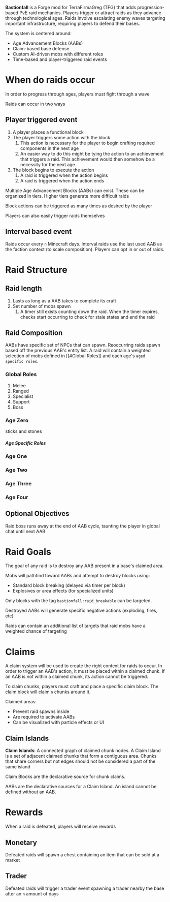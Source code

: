 **Bastionfall** is a Forge mod for TerraFirmaGreg (TFG) that adds progression-based PvE raid mechanics. Players trigger or attract raids as they advance through technological ages. Raids involve escalating enemy waves targeting important infrastructure, requiring players to defend their bases.

The system is centered around:
- Age Advancement Blocks (AABs)
- Claim-based base defense
- Custom AI-driven mobs with different roles
- Time-based and player-triggered raid events

# When do raids occur
In order to progress through ages, players must fight through a wave

Raids can occur in two ways

## Player triggered event
1. A player places a functional block
2. The player triggers some action with the block
	1. This action is necessary for the player to begin crafting required components in the next age
	2. An easier way to do this might be tying the action to an achievement that triggers a raid. This achievement would then somehow be a necessity for the next age
3. The block begins to execute the action
	1. A raid is triggered when the action begins
	2. A raid is triggered when the action ends

Multiple Age Advancement Blocks (AABs) can exist. These can be organized in tiers. Higher tiers generate more difficult raids

Block actions can be triggered as many times as desired by the player

Players can also easily trigger raids themselves

## Interval based event
Raids occur every `n` Minecraft days. Interval raids use the last used AAB as the faction context (to scale composition). Players can opt in or out of raids.

# Raid Structure

## Raid length
1. Lasts as long as a AAB takes to complete its craft
2. Set number of mobs spawn
	1. A timer still exists counting down the raid. When the timer expires, checks start occurring to check for stale states and end the raid

## Raid Composition
AABs have specific set of NPCs that can spawn. Reoccurring raids spawn based off the previous AAB's entity list. A raid will contain a weighted selection of mobs defined in [[#Global Roles]] and each age's `aged specific roles`.

### Global Roles
1. Melee
2. Ranged
3. Specialist
4. Support
5. Boss

### Age Zero
sticks and stones

##### Age Specific Roles

### Age One

### Age Two

### Age Three

### Age Four

## Optional Objectives

Raid boss runs away at the end of AAB cycle, taunting the player in global chat until next AAB

# Raid Goals
The goal of any raid is to destroy any AAB present in a base's claimed area.

Mobs will pathfind toward AABs and attempt to destroy blocks using:
- Standard block breaking (delayed via timer per block)
- Explosives or area effects (for specialized units)

Only blocks with the tag `bastionfall:raid_breakable` can be targeted.

Destroyed AABs will generate specific negative actions (exploding, fires, etc)

Raids can contain an additional list of targets that raid mobs have a weighted chance of targeting

# Claims

A claim system will be used to create the right context for raids to occur. In order to trigger an AAB's action, it must be placed within a claimed chunk. If an AAB is not within a claimed chunk, its action cannot be triggered. 

To claim chunks, players must craft and place a specific claim block. The claim block will claim `n` chunks around it.

Claimed areas:
- Prevent raid spawns inside
- Are required to activate AABs
- Can be visualized with particle effects or UI

## Claim Islands

**Claim Islands**: A connected graph of claimed chunk nodes. A Claim Island is a set of adjacent claimed chunks that form a contiguous area. Chunks that share corners but not edges should not be considered a part of the same island

Claim Blocks are the declarative source for chunk claims.

AABs are the declarative sources for a Claim Island. An island cannot be defined without an AAB. 

# Rewards
When a raid is defeated, players will receive rewards 

## Monetary
Defeated raids will spawn a chest containing an item that can be sold at a market

## Trader
Defeated raids will trigger a trader event spawning a trader nearby the base after an `n` amount of days

